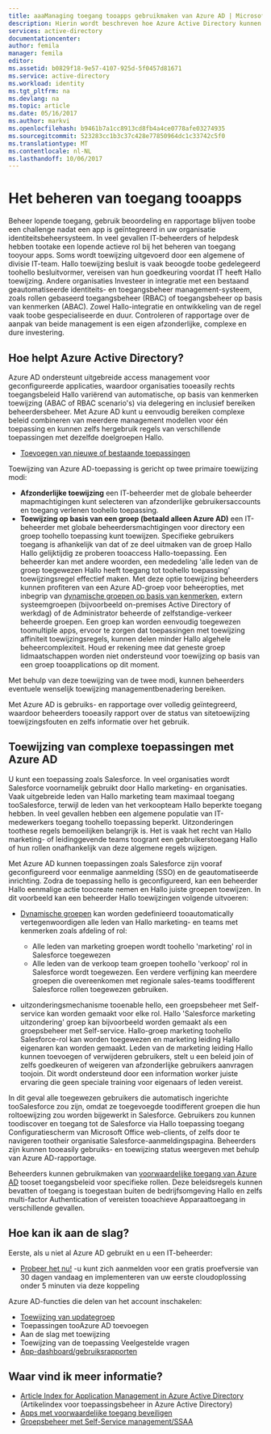 ```yaml
---
title: aaaManaging toegang tooapps gebruikmaken van Azure AD | Microsoft Docs
description: Hierin wordt beschreven hoe Azure Active Directory kunnen organisaties toospecify Hallo apps toowhich elke gebruiker toegang heeft.
services: active-directory
documentationcenter: 
author: femila
manager: femila
editor: 
ms.assetid: b0829f18-9e57-4107-925d-5f0457d81671
ms.service: active-directory
ms.workload: identity
ms.tgt_pltfrm: na
ms.devlang: na
ms.topic: article
ms.date: 05/16/2017
ms.author: markvi
ms.openlocfilehash: b9461b7a1cc8913cd8fb4a4ce0778afe03274935
ms.sourcegitcommit: 523283cc1b3c37c428e77850964dc1c33742c5f0
ms.translationtype: MT
ms.contentlocale: nl-NL
ms.lasthandoff: 10/06/2017
---
```

# <a name="managing-access-tooapps"></a>Het beheren van toegang tooapps
Beheer lopende toegang, gebruik beoordeling en rapportage blijven toobe een challenge nadat een app is geïntegreerd in uw organisatie identiteitsbeheersysteem. In veel gevallen IT-beheerders of helpdesk hebben tootake een lopende actieve rol bij het beheren van toegang tooyour apps. Soms wordt toewijzing uitgevoerd door een algemene of divisie IT-team. Hallo toewijzing besluit is vaak beoogde toobe gedelegeerd toohello besluitvormer, vereisen van hun goedkeuring voordat IT heeft Hallo toewijzing.  Andere organisaties Investeer in integratie met een bestaand geautomatiseerde identiteits- en toegangsbeheer management-systeem, zoals rollen gebaseerd toegangsbeheer (RBAC) of toegangsbeheer op basis van kenmerken (ABAC). Zowel Hallo-integratie en ontwikkeling van de regel vaak toobe gespecialiseerde en duur. Controleren of rapportage over de aanpak van beide management is een eigen afzonderlijke, complexe en dure investering.

## <a name="how-does-azure-active-directory-help"></a>Hoe helpt Azure Active Directory?
 Azure AD ondersteunt uitgebreide access management voor geconfigureerde applicaties, waardoor organisaties tooeasily rechts toegangsbeleid Hallo variërend van automatische, op basis van kenmerken toewijzing (ABAC of RBAC scenario's) via delegering en inclusief bereiken beheerdersbeheer. Met Azure AD kunt u eenvoudig bereiken complexe beleid combineren van meerdere management modellen voor één toepassing en kunnen zelfs hergebruik regels van verschillende toepassingen met dezelfde doelgroepen Hallo.

* [Toevoegen van nieuwe of bestaande toepassingen](active-directory-sso-integrate-saas-apps.md)

 Toewijzing van Azure AD-toepassing is gericht op twee primaire toewijzing modi:

* **Afzonderlijke toewijzing** een IT-beheerder met de globale beheerder mapmachtigingen kunt selecteren van afzonderlijke gebruikersaccounts en toegang verlenen toohello toepassing.
* **Toewijzing op basis van een groep (betaald alleen Azure AD)** een IT-beheerder met globale beheerdersmachtigingen voor directory een groep toohello toepassing kunt toewijzen. Specifieke gebruikers toegang is afhankelijk van dat of ze deel uitmaken van de groep Hallo Hallo gelijktijdig ze proberen tooaccess Hallo-toepassing. Een beheerder kan met andere woorden, een mededeling 'alle leden van de groep toegewezen Hallo heeft toegang tot toohello toepassing' toewijzingsregel effectief maken. Met deze optie toewijzing beheerders kunnen profiteren van een Azure AD-groep voor beheeropties, met inbegrip van [dynamische groepen op basis van kenmerken](active-directory-accessmanagement-manage-groups.md), extern systeemgroepen (bijvoorbeeld on-premises Active Directory of werkdag) of de Administrator beheerde of zelfstandige-verkeer beheerde groepen. Een groep kan worden eenvoudig toegewezen toomultiple apps, ervoor te zorgen dat toepassingen met toewijzing affiniteit toewijzingsregels, kunnen delen minder Hallo algehele beheercomplexiteit. Houd er rekening mee dat geneste groep lidmaatschappen worden niet ondersteund voor toewijzing op basis van een groep tooapplications op dit moment.

Met behulp van deze toewijzing van de twee modi, kunnen beheerders eventuele wenselijk toewijzing managementbenadering bereiken.

Met Azure AD is gebruiks- en rapportage over volledig geïntegreerd, waardoor beheerders tooeasily rapport over de status van sitetoewijzing toewijzingsfouten en zelfs informatie over het gebruik.

## <a name="complex-application-assignment-with-azure-ad"></a>Toewijzing van complexe toepassingen met Azure AD
U kunt een toepassing zoals Salesforce. In veel organisaties wordt Salesforce voornamelijk gebruikt door Hallo marketing- en organisaties. Vaak uitgebreide leden van Hallo marketing team maximaal toegang tooSalesforce, terwijl de leden van het verkoopteam Hallo beperkte toegang hebben. In veel gevallen hebben een algemene populatie van IT-medewerkers toegang toohello toepassing beperkt. Uitzonderingen toothese regels bemoeilijken belangrijk is. Het is vaak het recht van Hallo marketing- of leidinggevende teams toogrant een gebruikerstoegang Hallo of hun rollen onafhankelijk van deze algemene regels wijzigen.

Met Azure AD kunnen toepassingen zoals Salesforce zijn vooraf geconfigureerd voor eenmalige aanmelding (SSO) en de geautomatiseerde inrichting. Zodra de toepassing hello is geconfigureerd, kan een beheerder Hallo eenmalige actie toocreate nemen en Hallo juiste groepen toewijzen. In dit voorbeeld kan een beheerder Hallo toewijzingen volgende uitvoeren:

* [Dynamische groepen](active-directory-accessmanagement-manage-groups.md) kan worden gedefinieerd tooautomatically vertegenwoordigen alle leden van Hallo marketing- en teams met kenmerken zoals afdeling of rol:
  
  * Alle leden van marketing groepen wordt toohello 'marketing' rol in Salesforce toegewezen
  * Alle leden van de verkoop team groepen toohello 'verkoop' rol in Salesforce wordt toegewezen. Een verdere verfijning kan meerdere groepen die overeenkomen met regionale sales-teams toodifferent Salesforce rollen toegewezen gebruiken.
* uitzonderingsmechanisme tooenable hello, een groepsbeheer met Self-service kan worden gemaakt voor elke rol. Hallo 'Salesforce marketing uitzondering' groep kan bijvoorbeeld worden gemaakt als een groepsbeheer met Self-service. Hallo-groep marketing toohello Salesforce-rol kan worden toegewezen en marketing leiding Hallo eigenaren kan worden gemaakt. Leden van de marketing leiding Hallo kunnen toevoegen of verwijderen gebruikers, stelt u een beleid join of zelfs goedkeuren of weigeren van afzonderlijke gebruikers aanvragen toojoin. Dit wordt ondersteund door een information worker juiste ervaring die geen speciale training voor eigenaars of leden vereist.

In dit geval alle toegewezen gebruikers die automatisch ingerichte tooSalesforce zou zijn, omdat ze toegevoegde toodifferent groepen die hun roltoewijzing zou worden bijgewerkt in Salesforce. Gebruikers zou kunnen toodiscover en toegang tot de Salesforce via Hallo toepassing toegang Configuratiescherm van Microsoft Office web-clients, of zelfs door te navigeren tootheir organisatie Salesforce-aanmeldingspagina. Beheerders zijn kunnen tooeasily gebruiks- en toewijzing status weergeven met behulp van Azure AD-rapportage.

Beheerders kunnen gebruikmaken van [voorwaardelijke toegang van Azure AD](active-directory-conditional-access.md) tooset toegangsbeleid voor specifieke rollen. Deze beleidsregels kunnen bevatten of toegang is toegestaan buiten de bedrijfsomgeving Hallo en zelfs multi-factor Authentication of vereisten tooachieve Apparaattoegang in verschillende gevallen.

## <a name="how-can-i-get-started"></a>Hoe kan ik aan de slag?
Eerste, als u niet al Azure AD gebruikt en u een IT-beheerder:

* [Probeer het nu!](https://azure.microsoft.com/trial/get-started-active-directory/) -u kunt zich aanmelden voor een gratis proefversie van 30 dagen vandaag en implementeren van uw eerste cloudoplossing onder 5 minuten via deze koppeling

Azure AD-functies die delen van het account inschakelen:

* [Toewijzing van updategroep](active-directory-accessmanagement-self-service-group-management.md)
* Toepassingen tooAzure AD toevoegen
* Aan de slag met toewijzing
* Toewijzing van de toepassing Veelgestelde vragen
* [App-dashboard/gebruiksrapporten](active-directory-passwords-get-insights.md)

## <a name="where-can-i-learn-more"></a>Waar vind ik meer informatie?
* [Article Index for Application Management in Azure Active Directory](active-directory-apps-index.md) (Artikelindex voor toepassingsbeheer in Azure Active Directory)
* [Apps met voorwaardelijke toegang beveiligen](active-directory-conditional-access.md)
* [Groepsbeheer met Self-Service management/SSAA](active-directory-accessmanagement-self-service-group-management.md)

